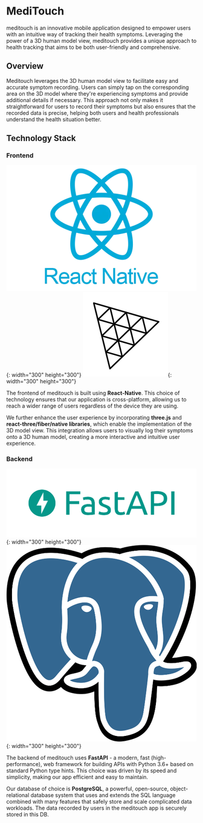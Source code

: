 # MediTouch

meditouch is an innovative mobile application designed to empower users with an intuitive way of tracking their health symptoms. Leveraging the power of a 3D human model view, meditouch provides a unique approach to health tracking that aims to be both user-friendly and comprehensive.

## Overview

Meditouch leverages the 3D human model view to facilitate easy and accurate symptom recording. Users can simply tap on the corresponding area on the 3D model where they're experiencing symptoms and provide additional details if necessary. This approach not only makes it straightforward for users to record their symptoms but also ensures that the recorded data is precise, helping both users and health professionals understand the health situation better.

## Technology Stack

### Frontend

![react](https://github.com/mindongdong/health-record/blob/main/app/src/assets/react_native.png?raw=true){: width="300" height="300"}
![three.js](https://github.com/mindongdong/health-record/blob/main/app/src/assets/three.png?raw=true){: width="300" height="300"}

The frontend of meditouch is built using **React-Native**. This choice of technology ensures that our application is cross-platform, allowing us to reach a wider range of users regardless of the device they are using.

We further enhance the user experience by incorporating **three.js** and **react-three/fiber/native libraries**, which enable the implementation of the 3D model view. This integration allows users to visually log their symptoms onto a 3D human model, creating a more interactive and intuitive user experience.

### Backend

![FastAPI](https://github.com/mindongdong/health-record/blob/main/app/src/assets/fastapi.png?raw=true){: width="300" height="300"}
![PostgreSQL](https://github.com/mindongdong/health-record/blob/main/app/src/assets/postgresql.svg.png?raw=true){: width="300" height="300"}

The backend of meditouch uses **FastAPI** - a modern, fast (high-performance), web framework for building APIs with Python 3.6+ based on standard Python type hints. This choice was driven by its speed and simplicity, making our app efficient and easy to maintain.

Our database of choice is **PostgreSQL**, a powerful, open-source, object-relational database system that uses and extends the SQL language combined with many features that safely store and scale complicated data workloads. The data recorded by users in the meditouch app is securely stored in this DB.
